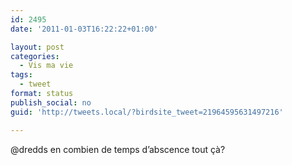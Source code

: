 ```yaml
---
id: 2495
date: '2011-01-03T16:22:22+01:00'

layout: post
categories:
  - Vis ma vie
tags:
  - tweet
format: status
publish_social: no
guid: 'http://tweets.local/?birdsite_tweet=21964595631497216'

---
```


@dredds en combien de temps d’abscence tout çà?